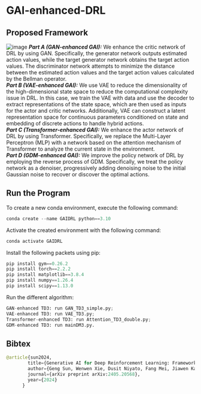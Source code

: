 # GAI-enhanced-DRL

## Proposed Framework
![image](static/images/Framework.png)
***Part A (GAN-enhanced GAI):*** We enhance the critic network of DRL by using GAN. Specifically, the generator network outputs estimated action values, while the target generator network obtains the target action values. The discriminator network attempts to minimize the distance between the estimated action values and the target action values calculated by the Bellman operator.  
***Part B (VAE-enhanced GAI):*** We use VAE to reduce the dimensionality of the high-dimensional state space to reduce the computational complexity issue in DRL. In this case, we train the VAE with data and use the decoder to extract representations of the state space, which are then used as inputs for the actor and critic networks. Additionally, VAE can construct a latent representation space for continuous parameters conditioned on state and embedding of discrete actions to handle hybrid actions.  
***Part C (Transformer-enhanced GAI):*** We enhance the actor network of DRL by using Transformer. Specifically, we replace the Multi-Layer Perceptron (MLP) with a network based on the attention mechanism of Transformer to analyze the current state in the environment.  
***Part D (GDM-enhanced GAI):*** We improve the policy network of DRL by employing the reverse process of GDM. Specifically, we treat the policy network as a denoiser, progressively adding denoising noise to the initial Gaussian noise to recover or discover the optimal actions.
## Run the Program
To create a new conda environment, execute the following command:

```python
conda create --name GAIDRL python==3.10
```
Activate the created environment with the following command:

```python
conda activate GAIDRL
```
Install the following packets using pip:

```python
pip install gym==0.26.2
pip install torch==2.2.2
pip install matplotlib==3.8.4
pip install numpy==1.26.4
pip install scipy==1.13.0
```
Run the different algorithm:

```python
GAN-enhanced TD3: run GAN_TD3_simple.py;
VAE-enhanced TD3: run VAE_TD3.py;
Transformer-enhanced TD3: run Attention_TD3_double.py;
GDM-enhanced TD3: run mainDM3.py.
```

## Bibtex

```python
@article{sun2024,
        title={Generative AI for Deep Reinforcement Learning: Framework, Analysis, and Use Cases},
        author={Geng Sun, Wenwen Xie, Dusit Niyato, Fang Mei, Jiawen Kang, Hongyang Du, Shiwen Mao},
        journal={arXiv preprint arXiv:2405.20568},
        year={2024}
      }
```
